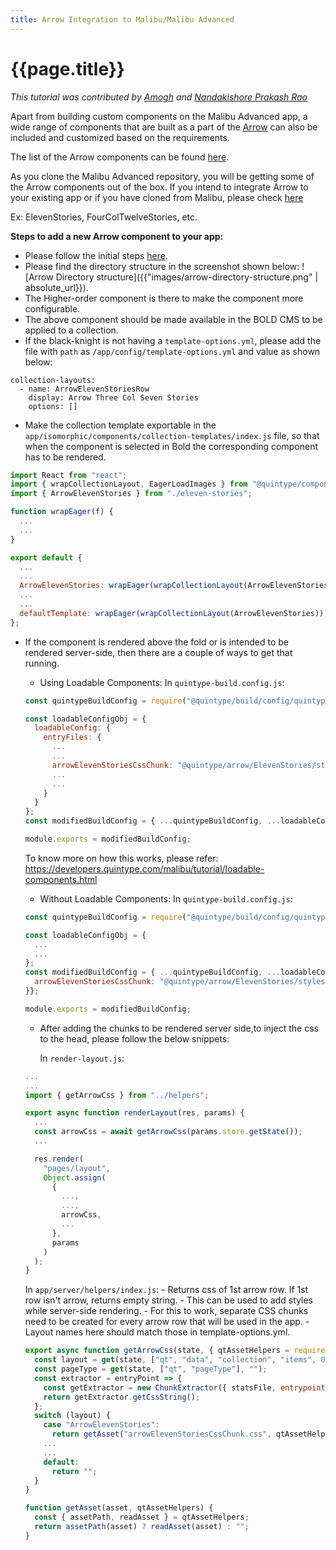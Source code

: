 ```yaml
---
title: Arrow Integration to Malibu/Malibu Advanced
---
```

# {{page.title}}

_This tutorial was contributed by [Amogh](https://github.com/ags1773) and [Nandakishore Prakash Rao](https://twitter.com/nkp_adm)_

Apart from building custom components on the Malibu Advanced app, a wide range of components that are built as a part of the [Arrow](https://developers.quintype.com/quintype-node-arrow/) can also be included and customized based on the requirements.

The list of the Arrow components can be found [here](https://developers.quintype.com/quintype-node-arrow/).

As you clone the Malibu Advanced repository, you will be getting some of the Arrow components out of the box. If you intend to integrate Arrow to your existing app or if you have cloned from Malibu, please check [here](https://developers.quintype.com/quintype-node-arrow/?path=/story/introduction--getting-started)

Ex: ElevenStories, FourColTwelveStories, etc.

**Steps to add a new Arrow component to your app:**

* Please follow the initial steps [here](https://developers.quintype.com/quintype-node-arrow/?path=/story/introduction--getting-started).
* Please find the directory structure in the screenshot shown below:
![Arrow Directory structure]({{"images/arrow-directory-structure.png" | absolute_url}}).
* The Higher-order component is there to make the component more configurable.
* The above component should be made available in the BOLD CMS to be applied to a collection.
* If the black-knight is not having a `template-options.yml`, please add the file with `path` as `/app/config/template-options.yml` and value as shown below:
```
collection-layouts:
  - name: ArrowElevenStoriesRow
    display: Arrow Three Col Seven Stories
    options: []
```
* Make the collection template exportable in the `app/isomorphic/components/collection-templates/index.js` file, so that when the component is selected in Bold the corresponding component has to be rendered.

```javascript
import React from "react";
import { wrapCollectionLayout, EagerLoadImages } from "@quintype/components";
import { ArrowElevenStories } from "./eleven-stories";

function wrapEager(f) {
  ...
  ...
}

export default {
  ...
  ...
  ArrowElevenStories: wrapEager(wrapCollectionLayout(ArrowElevenStories)),
  ...
  ...
  defaultTemplate: wrapEager(wrapCollectionLayout(ArrowElevenStories))
};
```

* If the component is rendered above the fold or is intended to be rendered server-side, then there are a couple of ways to get that running.
    - Using Loadable Components: In `quintype-build.config.js`:
    ```javascript
    const quintypeBuildConfig = require("@quintype/build/config/quintype-build");

    const loadableConfigObj = {
      loadableConfig: {
        entryFiles: {
          ...
          ...
          arrowElevenStoriesCssChunk: "@quintype/arrow/ElevenStories/styles.arrow.css",
          ...
          ...
        }
      }
    };
    const modifiedBuildConfig = { ...quintypeBuildConfig, ...loadableConfigObj };

    module.exports = modifiedBuildConfig;
    ```
    To know more on how this works, please refer: https://developers.quintype.com/malibu/tutorial/loadable-components.html

    - Without Loadable Components: In `quintype-build.config.js`:
    ```javascript
    const quintypeBuildConfig = require("@quintype/build/config/quintype-build");

    const loadableConfigObj = {
      ...
      ...
    };
    const modifiedBuildConfig = { ...quintypeBuildConfig, ...loadableConfigObj, entryFiles: {
      arrowElevenStoriesCssChunk: "@quintype/arrow/ElevenStories/styles.arrow.css"
    }};

    module.exports = modifiedBuildConfig;
    ```

    - After adding the chunks to be rendered server side,to inject the css to the head, please follow the below snippets:

      In `render-layout.js`:
    ```javascript
    ...
    ...
    import { getArrowCss } from "../helpers";

    export async function renderLayout(res, params) {
      ...
      const arrowCss = await getArrowCss(params.store.getState());
      ...

      res.render(
        "pages/layout",
        Object.assign(
          {
            ...,
            ...,
            arrowCss,
            ...
          },
          params
        )
      );
    }
    ```

    In `app/server/helpers/index.js`:
      - Returns css of 1st arrow row. If 1st row isn't arrow, returns empty string.
      - This can be used to add styles while server-side rendering.
      - For this to work, separate CSS chunks need to be created for every arrow row that will be used in the app.
      - Layout names here should match those in template-options.yml.

    ```javascript
    export async function getArrowCss(state, { qtAssetHelpers = require("@quintype/framework/server/asset-helper") } = {}) {
      const layout = get(state, ["qt", "data", "collection", "items", 0, "associated-metadata", "layout"], null);
      const pageType = get(state, ["qt", "pageType"], "");
      const extractor = entryPoint => {
        const getExtractor = new ChunkExtractor({ statsFile, entrypoints: [entryPoint] });
        return getExtractor.getCssString();
      };
      switch (layout) {
        case "ArrowElevenStories":
          return getAsset("arrowElevenStoriesCssChunk.css", qtAssetHelpers);
        ...
        ...
        default:
          return "";
      }
    }

    function getAsset(asset, qtAssetHelpers) {
      const { assetPath, readAsset } = qtAssetHelpers;
      return assetPath(asset) ? readAsset(asset) : "";
    }
    ```